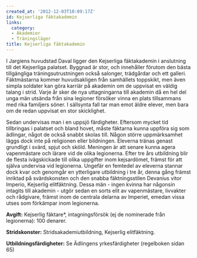 ```yaml
---
created_at: '2012-12-03T10:09:17Z'
id: Kejserliga fäktakademin
links:
  category:
  - Akademier
  - Träningsläger
title: Kejserliga fäktakademin
---
```


I Jargiens huvudstad Daval ligger den Kejserliga fäktakademin i anslutning till det Kejserliga
palatset. Byggnad är stor, och innehåller förutom den bästa tillgängliga träningsutrustningen också
salonger, trädgårdar och ett galleri. Fäktmästarna kommer huvudsakligen från samhällets toppskikt,
men även simpla soldater kan göra karriär på akademin om de uppvisat en väldig talang i strid. Varje
år sker de nya uttagningarna till akademin då en hel del unga män utsända från sina legioner
försöker vinna en plats tillsammans med rika familjers söner. I sällsynta fall tar man emot äldre
elever, men bara om de redan uppvisat en stor skicklighet.

Sedan undervisas man i en uppsjö färdigheter. Eftersom mycket tid tillbringas i palatset och bland
hovet, måste fäktarna kunna uppföra sig som ädlingar, något de också snabbt skolas till. Någon
större uppmärksamhet läggs dock inte på religionen eller bildningen. Eleverna tränas genast
grundligt i svärd, spjut och sköld. Meningen är att senare kunna agera vapenmästare och lärare vid
de olika legionerna. Efter tre års utbildning blir de flesta ivägskickade till olika uppgifter inom
kejsardömet, främst för att själva undervisa vid legionerna. Ungefär en femtedel av eleverna stannar
dock kvar och genomgår en ytterligare utbildning i tre år, denna gång främst inriktad på
svärdskonsten och den snabba fäktningsstilen Devanius vitor Imperio, Kejserlig elitfäktning. Dessa
män - ingen kvinna har någonsin intagits till akademin - utgör sedan en sorts elit av vapenmästare,
livvakter och rådgivare, främst inom de centrala delarna av Imperiet, emedan vissa utses som
förkämpar inom legionerna.

**Avgift:** Kejserlig fäktare\*, intagningsförsök (ej de nominerade från legionerna): 100 denarer.

**Stridskonster:** Stridsakademiutbildning, Kejserlig elitfäktning.

**Utbildningsfärdigheter:** Se Ädlingens yrkesfärdigheter (regelboken sidan 65)